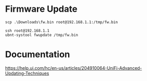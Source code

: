 # Firmware Update
```scp
scp .\Downloads\fw.bin root@192.168.1.1:/tmp/fw.bin
```
```ssh
ssh root@192.168.1.1
ubnt-systool fwupdate /tmp/fw.bin
```


# Documentation
https://help.ui.com/hc/en-us/articles/204910064-UniFi-Advanced-Updating-Techniques
